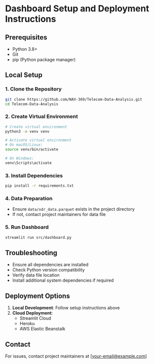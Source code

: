 # Dashboard Setup and Deployment Instructions

## Prerequisites
- Python 3.8+
- Git
- pip (Python package manager)

## Local Setup

### 1. Clone the Repository
```bash
git clone https://github.com/NAV-369/Telecom-Data-Analysis.git
cd Telecom-Data-Analysis
```

### 2. Create Virtual Environment
```bash
# Create virtual environment
python3 -m venv venv

# Activate virtual environment
# On macOS/Linux:
source venv/bin/activate

# On Windows:
venv\Scripts\activate
```

### 3. Install Dependencies
```bash
pip install -r requirements.txt
```

### 4. Data Preparation
- Ensure `data/xdr_data.parquet` exists in the project directory
- If not, contact project maintainers for data file

### 5. Run Dashboard
```bash
streamlit run src/dashboard.py
```

## Troubleshooting
- Ensure all dependencies are installed
- Check Python version compatibility
- Verify data file location
- Install additional system dependencies if required

## Deployment Options
1. **Local Development**: Follow setup instructions above
2. **Cloud Deployment**: 
   - Streamlit Cloud
   - Heroku
   - AWS Elastic Beanstalk

## Contact
For issues, contact project maintainers at [your-email@example.com]
